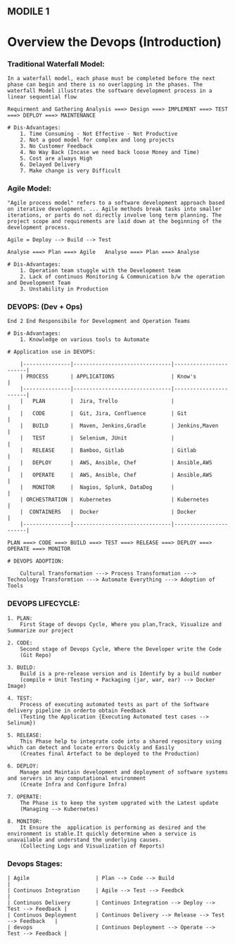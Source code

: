 MODILE 1
--------

Overview the Devops (Introduction)
==================================

### Traditional Waterfall Model:

    In a waterfall model, each phase must be completed before the next phase can begin and there is no overlapping in the phases. The waterfall Model illustrates the software development process in a linear sequential flow

    Requirment and Gathering Analysis ===> Design ===> IMPLEMENT ===> TEST ===> DEPLOY ===> MAINTENANCE

    # Dis-Advantages:
        1. Time Consuming - Not Effective - Not Productive
        2. Not a good model for complex and long projects
        3. No Customer Feedback
        4. No Way Back (Incase we need back loose Money and Time)
        5. Cost are always High
        6. Delayed Delivery
        7. Make change is very Difficult

### Agile Model:

    "Agile process model" refers to a software development approach based on iterative development. ... Agile methods break tasks into smaller iterations, or parts do not directly involve long term planning. The project scope and requirements are laid down at the beginning of the development process.

    Agile = Deploy --> Build --> Test

    Analyse ===> Plan ===> Agile   Analyse ===> Plan ===> Analyse
    
    # Dis-Advantages:
        1. Operation team stuggle with the Development team
        2. Lack of continuos Monitoring & Communication b/w the operation and Development Team
        3. Unstability in Production

### DEVOPS: (Dev + Ops)

    End 2 End Responsibile for Development and Operation Teams

    # Dis-Advantages:
        1. Knowledge on various tools to Automate

    # Application use in DEVOPS:

        |---------------|-------------------------------|-----------------------|
        | PROCESS       | APPLICATIONS                  | Know's                |
        |---------------|-------------------------------|-----------------------|
        |   PLAN        |  Jira, Trello                 |                       |
        |   CODE        |  Git, Jira, Confluence        | Git                   |
        |   BUILD       |  Maven, Jenkins,Gradle        | Jenkins,Maven         |
        |   TEST        |  Selenium, JUnit              |                       |
        |   RELEASE     |  Bamboo, Gitlab               | Gitlab                |
        |   DEPLOY      |  AWS, Ansible, Chef           | Ansible,AWS           |
        |   OPERATE     |  AWS, Ansible, Chef           | Ansible,AWS           |
        |   MONITOR     |  Nagios, Splunk, DataDog      |                       |
        | ORCHESTRATION |  Kubernetes                   | Kubernetes            |
        |  CONTAINERS   |  Docker                       | Docker                |
        |---------------|-------------------------------|-----------------------|
    
    PLAN ===> CODE ===> BUILD ===> TEST ===> RELEASE ===> DEPLOY ===> OPERATE ===> MONITOR

    # DEVOPS ADOPTION:

        Cultural Transformation ---> Process Transformation ---> Technology Transformtion ---> Automate Everything ---> Adoption of Tools

### DEVOPS LIFECYCLE:
    1. PLAN:    
        First Stage of devops Cycle, Where you plan,Track, Visualize and Summarize our project
    
    2. CODE: 
        Second stage of Devops Cycle, Where the Developer write the Code
        (Git Repo)

    3. BUILD:
        Build is a pre-release version and is Identify by a build number
        (compile + Unit Testing + Packaging (jar, war, ear) --> Docker Image)

    4. TEST:
        Process of executing automated tests as part of the Software delivery pipeline in orderto obtain Feedback
        (Testing the Application {Executing Automated test cases --> Selinum})

    5. RELEASE:
        This Phase help to integrate code into a shared repository using which can detect and locate errors Quickly and Easily
        (Creates final Artefact to be deployed to the Production)

    6. DEPLOY:
        Manage and Maintain development and deployment of software systems and servers in any computational environment
        (Create Infra and Configure Infra)

    7. OPERATE:
        The Phase is to keep the system upgrated with the Latest update
        (Managing --> Kubernetes)

    8. MONITOR:
        It Ensure the  application is performing as desired and the environment is stable.It quickly determine when a service is unavailable and understand the underlying causes.
        (Collecting Logs and Visualization of Reports)
        
### Devops Stages:

    | Agile                     | Plan --> Code --> Build                                |
    | Continuos Integration     | Agile --> Test --> Feedbck                             |
    | Continuos Delivery        | Continuos Integration --> Deploy --> Test --> Feedback |
    | Continuos Deployment      | Continuos Delivery --> Release --> Test --> Feedback   |
    | devops                    | Continuos Deployment --> Operate --> Test --> Feedback |

